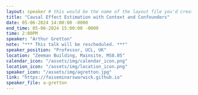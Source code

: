 ```yaml
---
layout: speaker # this would be the name of the layout file you'd create for events
title: "Causal Effect Estimation with Context and Confounders"
date: 05-06-2024 14:00:00 -0000
end_time: 05-06-2024 15:00:00 -0000
time: 2:00PM
speaker: "Arthur Gretton"
note: "*** This talk will be rescheduled. ***"
speaker_position: "Professor, UCL, UK"
location: "Zeeman Building, Mainsite, MS0.05"
calendar_icon: "/assets/img/calendar_icon.png"
location_icon: "/assets/img/location_icon.png"
speaker_icon: "/assets/img/agretton.jpg"
link: "https://faiseminarswarwick.github.io"
speaker_file: a-gretton
---
```


